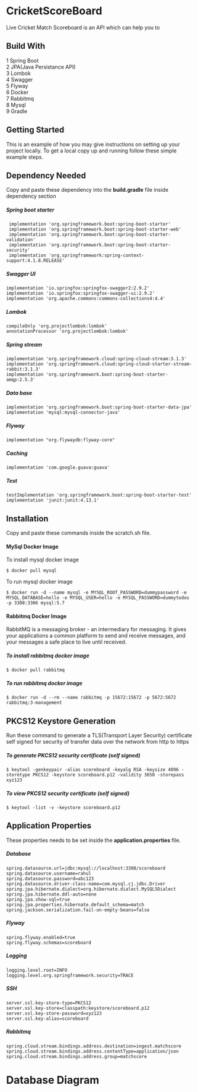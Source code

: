 # CricketScoreBoard
Live Cricket Match Scoreboard is an API which can help you to 

## Build With
1 Spring Boot\
2 JPA(Java Persistance API)\
3 Lombok\
4 Swagger\
5 Flyway\
6 Docker\
7 Rabbitmq\
8 Mysql\
9 Gradle

## Getting Started
This is an example of how you may give instructions on setting up your project locally.
To get a local copy up and running follow these simple example steps.

   ## Dependency Needed
Copy and paste these dependency  into the <b>build.gradle</b> file inside dependency section 
   ##### Spring boot starter
   ~~~
    implementation 'org.springframework.boot:spring-boot-starter'
    implementation 'org.springframework.boot:spring-boot-starter-web'
    implementation 'org.springframework.boot:spring-boot-starter-validation'
    implementation 'org.springframework.boot:spring-boot-starter-security'
    implementation 'org.springframework:spring-context-support:4.1.8.RELEASE'
   ~~~
   ##### Swagger UI
    implementation 'io.springfox:springfox-swagger2:2.9.2'
    implementation 'io.springfox:springfox-swagger-ui:2.9.2'
    implementation 'org.apache.commons:commons-collections4:4.4'

   ##### Lombok
    compileOnly 'org.projectlombok:lombok'
    annotationProcessor 'org.projectlombok:lombok'

   ##### Spring stream
    implementation 'org.springframework.cloud:spring-cloud-stream:3.1.3'
    implementation 'org.springframework.cloud:spring-cloud-starter-stream-rabbit:3.1.3'
    implementation 'org.springframework.boot:spring-boot-starter-amqp:2.5.3'

   ##### Data base
    implementation 'org.springframework.boot:spring-boot-starter-data-jpa'
    implementation 'mysql:mysql-connector-java'

  ##### Flyway
    implementation "org.flywaydb:flyway-core"

 ##### Caching
    implementation 'com.google.guava:guava'

 ##### Test
    testImplementation 'org.springframework.boot:spring-boot-starter-test'
    implementation 'junit:junit:4.13.1'



## Installation 
Copy and paste these commands inside the scratch.sh file.
#### MySql Docker Image
To install mysql docker image
~~~
$ docker pull mysql
~~~
To run mysql docker image
~~~
$ docker run -d --name mysql -e MYSQL_ROOT_PASSWORD=dummypassword -e MYSQL_DATABASE=hello -e MYSQL_USER=hello -e MYSQL_PASSWORD=dummytodos -p 3308:3306 mysql:5.7
~~~


#### Rabbitmq Docker Image
RabbitMQ is a messaging broker - an intermediary for messaging. It gives your applications a common platform to send and receive messages, and your messages a safe place to live until received.
##### To install rabbitmq docker image
~~~
$ docker pull rabbitmq
~~~
##### To run rabbitmq docker image
~~~
$ docker run -d --rm --name rabbitmq -p 15672:15672 -p 5672:5672 rabbitmq:3-management
 ~~~

## PKCS12 Keystore Generation 
Run these command to generate a TLS(Transport Layer Security) certificate self signed for security of transfer data over the network from http to https 
##### To generate PKCS12 security certificate (self signed)
~~~
$ keytool -genkeypair -alias scoreboard -keyalg RSA -keysize 4096 -storetype PKCS12 -keystore scoreboard.p12 -validity 3650 -storepass xyz123
~~~
##### To view PKCS12 security certificate (self signed)

~~~
$ keytool -list -v -keystore scoreboard.p12
~~~

## Application Properties 
These properties needs to be set inside the <b>application.properties</b> file.

##### Database
    spring.datasource.url=jdbc:mysql://localhost:3308/scoreboard
    spring.datasource.username=rahul
    spring.datasource.password=abc123
    spring.datasource.driver-class-name=com.mysql.cj.jdbc.Driver
    spring.jpa.hibernate.dialect=org.hibernate.dialect.MySQL5Dialect
    spring.jpa.hibernate.ddl-auto=none
    spring.jpa.show-sql=true
    spring.jpa.properties.hibernate.default_schema=match
    spring.jackson.serialization.fail-on-empty-beans=false
##### Flyway
    spring.flyway.enabled=true
    spring.flyway.schemas=scoreboard
##### Logging
    logging.level.root=INFO
    logging.level.org.springframework.security=TRACE
##### SSH
    server.ssl.key-store-type=PKCS12
    server.ssl.key-store=classpath:keystore/scoreboard.p12
    server.ssl.key-store-password=xyz123
    server.ssl.key-alias=scoreboard
##### Rabbitmq
    spring.cloud.stream.bindings.address.destination=ingest.matchscore
    spring.cloud.stream.bindings.address.contentType=application/json
    spring.cloud.stream.bindings.address.group=matchscore

# Database Diagram
![]()
